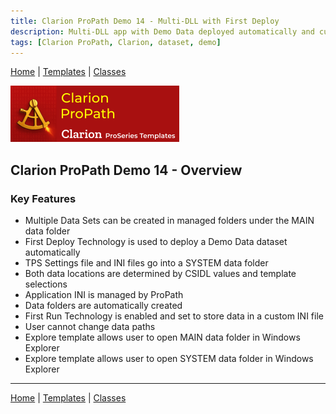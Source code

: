 ```yaml
---
title: Clarion ProPath Demo 14 - Multi-DLL with First Deploy
description: Multi-DLL app with Demo Data deployed automatically and custom INI storage.
tags: [Clarion ProPath, Clarion, dataset, demo]
---
```


[Home](../index.md) | [Templates](../templates/index.md) | [Classes](../classes/index.md)

[![ProPath logo](../assets/images/ProPath270x90.png)](https://www.clarionproseries.com/html/propath.html)

## Clarion ProPath Demo 14 - Overview

### Key Features

- Multiple Data Sets can be created in managed folders under the MAIN data folder
- First Deploy Technology is used to deploy a Demo Data dataset automatically
- TPS Settings file and INI files go into a SYSTEM data folder
- Both data locations are determined by CSIDL values and template selections
- Application INI is managed by ProPath
- Data folders are automatically created
- First Run Technology is enabled and set to store data in a custom INI file
- User cannot change data paths
- Explore template allows user to open MAIN data folder in Windows Explorer
- Explore template allows user to open SYSTEM data folder in Windows Explorer

---

[Home](../index.md) | [Templates](../templates/index.md) | [Classes](../classes/index.md)
